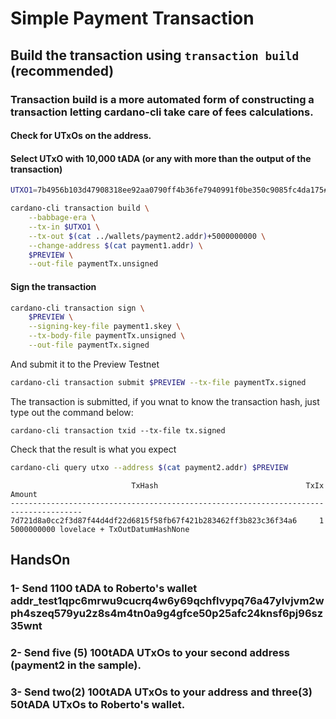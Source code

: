# Simple Payment Transaction

## Build the transaction using `transaction build` (recommended)
    
### Transaction build is a more automated form of constructing a transaction letting cardano-cli take care of fees calculations.


#### Check for UTxOs on the address. 
#### Select UTxO with 10,000 tADA (or any with more than the output of the transaction)

```bash
UTXO1=7b4956b103d47908318ee92aa0790ff4b36fe7940991f0be350c9085fc4da175#0

cardano-cli transaction build \
    --babbage-era \
    --tx-in $UTXO1 \
    --tx-out $(cat ../wallets/payment2.addr)+5000000000 \
    --change-address $(cat payment1.addr) \
    $PREVIEW \
    --out-file paymentTx.unsigned
```

#### Sign the transaction

```bash
cardano-cli transaction sign \
    $PREVIEW \
    --signing-key-file payment1.skey \
    --tx-body-file paymentTx.unsigned \
    --out-file paymentTx.signed
```

And submit it to the Preview Testnet
```bash
cardano-cli transaction submit $PREVIEW --tx-file paymentTx.signed
```
The transaction is submitted, if you wnat to know the transaction hash, just type out the command below:

    cardano-cli transaction txid --tx-file tx.signed
    
Check that the result is what you expect

```bash
cardano-cli query utxo --address $(cat payment2.addr) $PREVIEW
```
                               TxHash                                 TxIx        Amount
    --------------------------------------------------------------------------------------
    7d721d8a0cc2f3d87f44d4df22d6815f58fb67f421b283462ff3b823c36f34a6     1        5000000000 lovelace + TxOutDatumHashNone


## HandsOn

### 1- Send 1100 tADA to Roberto's wallet addr_test1qpc6mrwu9cucrq4w6y69qchflvypq76a47ylvjvm2wph4szeq579yu2z8s4m4tn0a9g4gfce50p25afc24knsf6pj96sz35wnt

### 2- Send five (5) 100tADA UTxOs to your second address (payment2 in the sample).

### 3- Send two(2) 100tADA UTxOs to your address and three(3) 50tADA UTxOs to Roberto's wallet.
